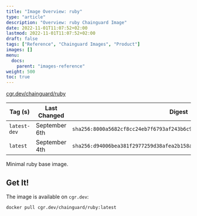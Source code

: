 ```yaml
---
title: "Image Overview: ruby"
type: "article"
description: "Overview: ruby Chainguard Image"
date: 2022-11-01T11:07:52+02:00
lastmod: 2022-11-01T11:07:52+02:00
draft: false
tags: ["Reference", "Chainguard Images", "Product"]
images: []
menu:
  docs:
    parent: "images-reference"
weight: 500
toc: true
---
```


[cgr.dev/chainguard/ruby](https://github.com/chainguard-images/images/tree/main/images/ruby)

| Tag (s)       | Last Changed  | Digest                                                                    |
|---------------|---------------|---------------------------------------------------------------------------|
|  `latest-dev` | September 6th | `sha256:8000a5682cf8cc24eb7f6793af243b6c91807475b7fcdbd00b28606621253b75` |
|  `latest`     | September 4th | `sha256:d94006bea381f2977259d38afea2b158a9dd003148691c8c61efdfeb0735e96f` |



Minimal ruby base image.

## Get It!

The image is available on `cgr.dev`:

```
docker pull cgr.dev/chainguard/ruby:latest
```

